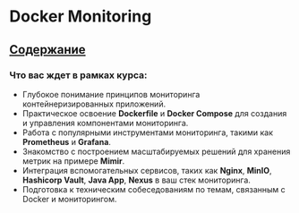 # Docker Monitoring

## [Содержание](https://github.com/lamjob1993/docker-monitoring/blob/main/docker/README.md)

### **Что вас ждет в рамках курса:**

* Глубокое понимание принципов мониторинга контейнеризированных приложений.
* Практическое освоение **Dockerfile** и **Docker Compose** для создания и управления компонентами мониторинга.
* Работа с популярными инструментами мониторинга, такими как **Prometheus** и **Grafana**.
* Знакомство с построением масштабируемых решений для хранения метрик на примере **Mimir**.
* Интеграция вспомогательных сервисов, таких как **Nginx**, **MinIO**, **Hashicorp Vault**, **Java App**, **Nexus** в ваш стек мониторинга.
* Подготовка к техническим собеседованиям по темам, связанным с Docker и мониторингом.
